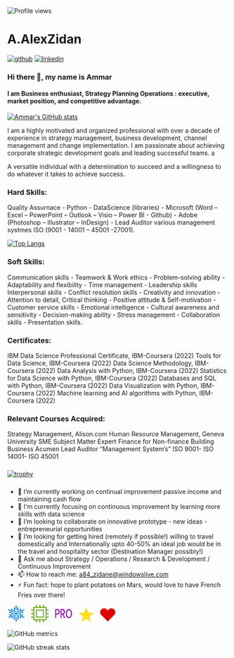 ![Profile views](https://gpvc.arturio.dev/ammoryindub) 
# A.AlexZidan

[<img src='https://cdn.jsdelivr.net/npm/simple-icons@3.0.1/icons/github.svg' alt='github' height='40'>](https://github.com/ammoryindub)  [<img src='https://cdn.jsdelivr.net/npm/simple-icons@3.0.1/icons/linkedin.svg' alt='linkedin' height='40'>](https://www.linkedin.com/in/https://www.linkedin.com/in/a-zidane//)  

### Hi there 👋, my name is Ammar
#### I am Business enthusiast, Strategy Planning Operations : executive, market position, and competitive advantage.

[![Ammar's GitHub stats](https://github-readme-stats.vercel.app/api?username=ammoryindub)](https://github.com/anuraghazra/github-readme-stats)

I am a highly motivated and organized professional with over a decade of experience in strategy management, business development, channel management and change implementation. I am passionate about achieving corporate strategic development goals and leading successful teams. 
 a

A versatile individual with a determination to succeed and a willingness to do whatever it takes to achieve success.

### Hard Skills: ###
 Quality Assurnace - Python - DataScience (libraries) - Microsoft (Word – Excel – PowerPoint – Outlook – Visio – Power BI - Github) - Adobe (Photoshop – Illustrator – InDesign) - Lead Auditor various management systmes ISO (9001 - 14001 – 45001 -27001).
 
 
[![Top Langs](https://github-readme-stats.vercel.app/api/top-langs/?username=ammoryindub)](https://github.com/anuraghazra/github-readme-stats)



### Soft Skills: ###
Communication skills - Teamwork & Work ethics - Problem-solving ability - Adaptability and flexibility - Time management - Leadership skills
Interpersonal skills - Conflict resolution skills - Creativity and innovation - Attention to detail, Critical thinking - Positive attitude & Self-motivation - Customer service skills - Emotional intelligence - Cultural awareness and sensitivity - Decision-making ability - Stress management - Collaboration skills - Presentation skills.


### Certificates: ###
IBM Data Science Professional Certificate, IBM-Coursera (2022)
Tools for Data Science, IBM-Coursera (2022)
Data Science Methodology, IBM-Coursera (2022)
Data Analysis with Python, IBM-Coursera (2022)
Statistics for Data Science with Python, IBM-Coursera (2022)
Databases and SQL with Python, IBM-Coursera (2022)
Data Visualization with Python, IBM-Coursera (2022)
Machine learning and AI algorithms with Python, IBM-Coursera (2022)


### Relevant Courses Acquired: ###
Strategy Management, Alison.com 
Human Resource Management, Geneva University 
SME Subject Matter Expert
Finance for Non-finance 
Building Business Acumen
Lead Auditor “Management System’s” ISO 9001- ISO 14001- ISO 45001 

###

[![trophy](https://github-profile-trophy.vercel.app/?username=ammoryindub&no-frame=true&no-bg=true&theme=gruvbox)](https://github.com/ryo-ma/github-profile-trophy)


###
- 🔭 I’m currently working on continual improvement passive income and maintaining cash flow
- 🌱 I'm currently focusing on continuous improvement by learning more skills with data science 
- 👯 I’m looking to collaborate on innovative prototype - new ideas - entrepreneurial opportunities 
- 🤔 I’m looking for getting hired (remotely if possible!) willing to travel domestically and Internationally upto 40-50% 
     an ideal job would be in the travel and hospitality sector (Destination Manager possibly!)
- 💬 Ask me about Strategy / Operations / Research & Development / Continuous Improvement 
- 📫 How to reach me: a84_zidane@windowslive.com 
- ⚡ Fun fact: hope to plant potatoes on Mars, would love to have French Fries over there!




<a href='https://archiveprogram.github.com/'><img src='https://raw.githubusercontent.com/acervenky/animated-github-badges/master/assets/acbadge.gif' width='40' height='40'></a> <a href='https://docs.github.com/en/developers'><img src='https://raw.githubusercontent.com/acervenky/animated-github-badges/master/assets/devbadge.gif' width='40' height='40'></a> <a href='https://github.com/pricing'><img src='https://raw.githubusercontent.com/acervenky/animated-github-badges/master/assets/pro.gif' width='40' height='40'></a> <a href='https://stars.github.com/'><img src='https://raw.githubusercontent.com/acervenky/animated-github-badges/master/assets/starbadge.gif' width='35' height='35'></a> <a href='https://docs.github.com/en/github/supporting-the-open-source-community-with-github-sponsors'><img src='https://raw.githubusercontent.com/acervenky/animated-github-badges/master/assets/sponsorbadge.gif' width='35' height='35'></a> 






![GitHub metrics](https://metrics.lecoq.io/ammoryindub)  

![GitHub streak stats](https://streak-stats.demolab.com/?user=ammoryindub)  

 
